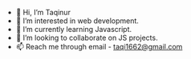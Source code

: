 - 👋 Hi, I’m Taqinur
- 👀 I’m interested in web development.
- 🌱 I’m currently learning Javascript.
- 💞️ I’m looking to collaborate on JS projects.
- 📫 Reach me through email - taqi1662@gmail.com 

<!---
taqinur/taqinur is a ✨ special ✨ repository because its `README.md` (this file) appears on your GitHub profile.
You can click the Preview link to take a look at your changes.
--->
